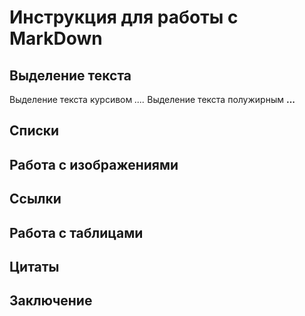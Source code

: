 # Инструкция для работы с MarkDown

## Выделение текста

Выделение текста курсивом *....*
Выделение текста полужирным **...**

## Списки

## Работа с изображениями

## Ссылки

## Работа с таблицами

## Цитаты

## Заключение

